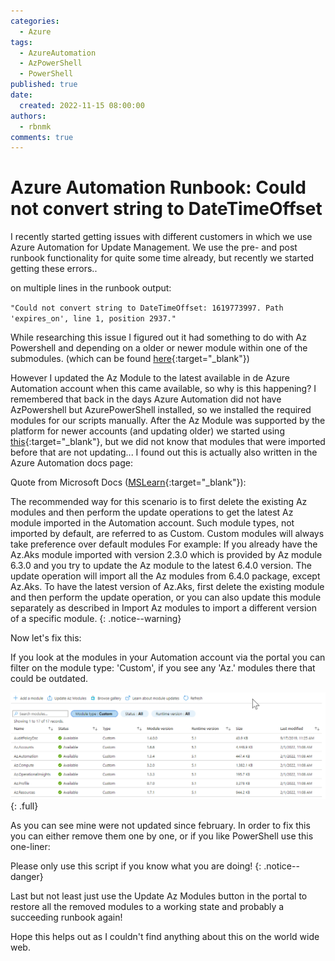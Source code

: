 ```yaml
---
categories:
  - Azure
tags:
  - AzureAutomation
  - AzPowerShell
  - PowerShell
published: true
date: 
  created: 2022-11-15 08:00:00
authors:
  - rbnmk
comments: true
---
```


# Azure Automation Runbook: Could not convert string to DateTimeOffset

I recently started getting issues with different customers in which we use Azure Automation for Update Management. We use the pre- and post runbook functionality for quite some time already, but recently we started getting these errors..

<!-- more -->

on multiple lines in the runbook output:

``
"Could not convert string to DateTimeOffset: 1619773997. Path 'expires_on', line 1, position 2937."
``

While researching this issue I figured out it had something to do with Az Powershell and depending on a older or newer module within one of the submodules. (which can be found [here](https://github.com/microsoft/Intune-PowerShell-SDK/issues/55){:target="_blank"}) 

However I updated the Az Module to the latest available in de Azure Automation account when this came available, so why is this happening? I remembered that back in the days Azure Automation did not have AzPowershell but AzurePowerShell installed, so we installed the required modules for our scripts manually. After the Az Module was supported by the platform for newer accounts (and updating older) we started using [this](https://learn.microsoft.com/en-us/azure/automation/automation-update-azure-modules){:target="_blank"}, but we did not know that modules that were imported before that are not updating... I found out this is actually also written in the Azure Automation docs page: 

Quote from Microsoft Docs ([MSLearn](https://learn.microsoft.com/en-us/azure/automation/shared-resources/modules#default-modules){:target="_blank"}):

The recommended way for this scenario is to first delete the existing Az modules and then perform the update operations to get the latest Az module imported in the Automation account. Such module types, not imported by default, are referred to as Custom. Custom modules will always take preference over default modules
For example: If you already have the Az.Aks module imported with version 2.3.0 which is provided by Az module 6.3.0 and you try to update the Az module to the latest 6.4.0 version. The update operation will import all the Az modules from 6.4.0 package, except Az.Aks. To have the latest version of Az.Aks, first delete the existing module and then perform the update operation, or you can also update this module separately as described in Import Az modules to import a different version of a specific module.
{: .notice--warning}

Now let's fix this:

If you look at the modules in your Automation account via the portal you can filter on the module type: 'Custom', if you see any 'Az.' modules there that could be outdated. 

![azure-modules](../../assets/images/automation_custom_modules.png)
{: .full}


As you can see mine were not updated since february. In order to fix this you can either remove them one by one, or if you like PowerShell use this one-liner:

Please only use this script if you know what you are doing!
{: .notice--danger}

<script src="https://gist.github.com/rbnmk/40f72114a85baaf34b840ba9478d4ecc.js"></script>

Last but not least just use the Update Az Modules button in the portal to restore all the removed modules to a working state and probably a succeeding runbook again!

Hope this helps out as I couldn't find anything about this on the world wide web.